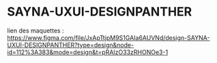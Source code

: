 # SAYNA-UXUI-DESIGNPANTHER

lien des maquettes :  https://www.figma.com/file/JxApTtjpM9S1GAIa6AUVNd/design-SAYNA-UXUI-DESIGNPANTHER?type=design&node-id=112%3A383&mode=design&t=pRAIzO33zRHONOe3-1
